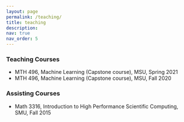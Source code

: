 ```yaml
---
layout: page
permalink: /teaching/
title: teaching
description: 
nav: true
nav_order: 5
---
```


### Teaching Courses
* MTH 496, Machine Learning (Capstone course), MSU, Spring 2021
* MTH 496, Machine Learning (Capstone course), MSU, Fall 2020

### Assisting Courses
* Math 3316, Introduction to High Performance Scientific Computing, SMU, Fall 2015
